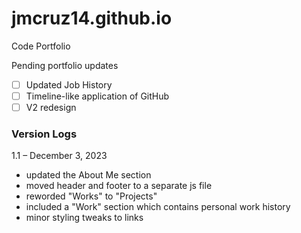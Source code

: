 # jmcruz14.github.io
Code Portfolio

Pending portfolio updates
- [ ] Updated Job History
- [ ] Timeline-like application of GitHub
- [ ] V2 redesign

### Version Logs

1.1 – December 3, 2023
- updated the About Me section
- moved header and footer to a separate js file
- reworded "Works" to "Projects"
- included a "Work" section which contains personal work history
- minor styling tweaks to links